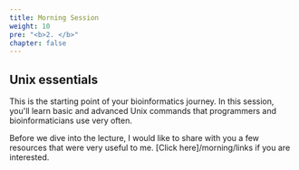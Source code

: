 ```yaml
---
title: Morning Session
weight: 10
pre: "<b>2. </b>"
chapter: false
---
```


## Unix essentials

This is the starting point of your bioinformatics journey. In this session, you'll learn basic and advanced Unix commands that programmers and bioinformaticians use very often. 

Before we dive into the lecture, I would like to share with you a few resources that were very useful to me. [Click here]/morning/links if you are interested. 